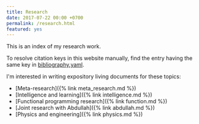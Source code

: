 ```yaml
---
title: Research
date: 2017-07-22 00:00 +0700
permalink: /research.html
featured: yes
---
```


This is an index of my research work.

To resolve citation keys in this website manually,
find the entry having the same key in [bibliography.yaml](https://github.com/edom/edom.github.io/blob/master/bibliography.yaml).

I'm interested in writing expository living documents for these topics:

- [Meta-research]({% link meta_research.md %})
- [Intelligence and learning]({% link intelligence.md %})
- [Functional programming research]({% link function.md %})
- [Joint research with Abdullah]({% link abdullah.md %})
- [Physics and engineering]({% link physics.md %})
